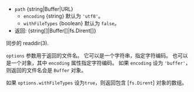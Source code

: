 <!-- YAML
added: v0.1.21
changes:
  - version: v10.10.0
    pr-url: https://github.com/nodejs/node/pull/22020
    description: New option `withFileTypes` was added.
  - version: v7.6.0
    pr-url: https://github.com/nodejs/node/pull/10739
    description: The `path` parameter can be a WHATWG `URL` object using `file:`
                 protocol. Support is currently still *experimental*.
-->

* `path` {string|Buffer|URL}
  * `encoding` {string} 默认为 `'utf8'`。
  * `withFileTypes` {boolean} 默认为 `false`。
* 返回: {string[]|Buffer[]|fs.Dirent[]}

同步的 readdir(3). 

`options` 参数用于返回的文件名。
它可以是一个字符串，指定字符编码。
也可以是一个对象，其中 `encoding` 属性指定字符编码。
如果 `encoding` 设为 `'buffer'`，则返回的文件名会是 `Buffer` 对象。

如果 `options.withFileTypes` 设为`true`，则返回包含 [`fs.Dirent`] 对象的数组。

